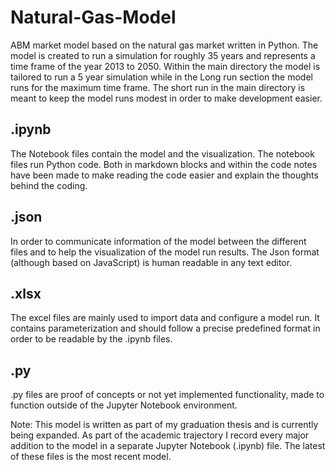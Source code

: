 # Natural-Gas-Model
ABM market model based on the natural gas market written in Python. The model is created to run a simulation for roughly 35 years and represents a time frame of the year 2013 to 2050. Within the main directory the model is tailored to run a 5 year simulation while in the Long run section the model runs for the maximum time frame. The short run in the main directory is meant to keep the model runs modest in order to make development easier.

## .ipynb
The Notebook files contain the model and the visualization. The notebook files run Python code. Both in markdown blocks and within the code notes have been made to make reading the code easier and explain the thoughts behind the coding.

## .json
In order to communicate information of the model between the different files and to help the visualization of the model run results. The Json format (although based on JavaScript) is human readable in any text editor.

## .xlsx
The excel files are mainly used to import data and configure a model run. It contains parameterization and should follow a precise predefined format in order to be readable by the .ipynb files.

## .py
.py files are proof of concepts or not yet implemented functionality, made to function outside of the Jupyter Notebook environment.

Note:
This model is written as part of my graduation thesis and is currently being expanded. As part of the academic trajectory I record every major addition to the model in a separate Jupyter Notebook (.ipynb) file. The latest of these files is the most recent model.
